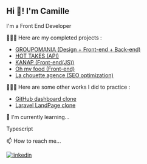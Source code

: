 ## Hi 👋! I'm Camille

I'm a Front End Developer

👨🏾‍💻 Here are my completed projects :

- [GROUPOMANIA (Design + Front-end + Back-end)](https://github.com/sparkddr/GROUPOMANIA-CAMARA-CAMILLE)
- [HOT TAKES (API)](https://github.com/sparkddr/HotTakesGlobalRepo-CC)
- [KANAP (Front-end(JS))](https://github.com/sparkddr/P5-Dev-Web-Kanap-master)
- [Oh my food (Front-end)](https://github.com/sparkddr/CamaraCamille_3_19012022)
- [La chouette agence (SEO optimization)](https://github.com/sparkddr/P4_CC)

👨🏾‍💻 Here are some other works I did to practice :
- [GitHub dashboard clone](https://github-dash-copy.netlify.app/)
- [Laravel LandPage clone](https://larav-training.netlify.app/)



🧠 I'm currently learning...

Typescript

📫 How to reach me...

[![linkedin](https://img.shields.io/badge/linkedin-0A66C2?style=for-the-badge&logo=linkedin&logoColor=white)](https://www.linkedin.com/in/camillecamara/)

